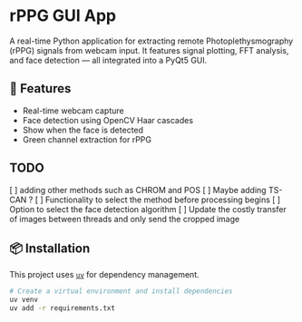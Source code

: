 # rPPG GUI App

A real-time Python application for extracting remote Photoplethysmography (rPPG) signals from webcam input. It features signal plotting, FFT analysis, and face detection — all integrated into a PyQt5 GUI.

## 🧠 Features

- Real-time webcam capture
- Face detection using OpenCV Haar cascades
- Show when the face is detected
- Green channel extraction for rPPG

## TODO

[ ] adding other methods such as CHROM and POS
[ ] Maybe adding TS-CAN ?
[ ] Functionality to select the method before processing begins
[ ] Option to select the face detection algorithm
[ ] Update the costly transfer of images between threads and only send the cropped image

## 📦 Installation

This project uses [`uv`](https://github.com/astral-sh/uv) for dependency management.

```bash
# Create a virtual environment and install dependencies
uv venv
uv add -r requirements.txt

```
